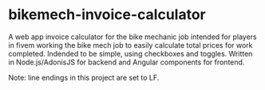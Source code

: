 # bikemech-invoice-calculator
A web app invoice calculator for the bike mechanic job intended for players in fivem working the bike mech job to easily calculate total prices for work completed. 
Indended to be  simple, using checkboxes and toggles.
Written in Node.js/AdonisJS for backend and Angular components for frontend.

Note: line endings in this project are set to LF.